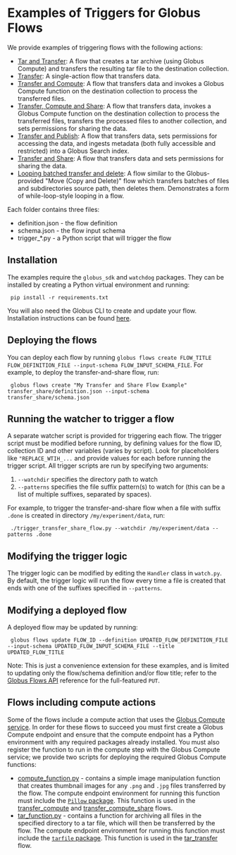 # Examples of Triggers for Globus Flows

We provide examples of triggering flows with the following actions:

* [Tar and Transfer](https://github.com/globus/globus-flows-trigger-examples/tree/main/tar_transfer): A flow that creates a tar archive (using Globus Compute) and transfers the resulting tar file to the destination collection.
* [Transfer](https://github.com/globus/globus-flows-trigger-examples/tree/main/transfer): A single-action flow that transfers data.
* [Transfer and Compute](https://github.com/globus/globus-flows-trigger-examples/tree/main/transfer_compute): A flow that transfers data and invokes a Globus Compute function on the destination collection to process the transferred files.
* [Transfer, Compute and Share](https://github.com/globus/globus-flows-trigger-examples/tree/main/transfer_compute_share): A flow that transfers data, invokes a Globus Compute function on the destination collection to process the transferred files, transfers the processed files to another collection, and sets permissions for sharing the data.
* [Transfer and Publish](https://github.com/globus/globus-flows-trigger-examples/tree/main/transfer_publish): A flow that transfers data, sets permissions for accessing the data, and ingests metadata (both fully accessible and restricted) into a Globus Search index.
* [Transfer and Share](https://github.com/globus/globus-flows-trigger-examples/tree/main/transfer_share): A flow that transfers data and sets permissions for sharing the data.
* [Looping batched transfer and delete](https://github.com/globus/globus-flows-trigger-examples/tree/main/looping-batched-transfer-and-delete):
  A flow similar to the Globus-provided "Move (Copy and Delete)" flow
  which transfers batches of files and subdirectories source path, then deletes them.
  Demonstrates a form of while-loop-style looping in a flow.

Each folder contains three files:

* definition.json - the flow definition
* schema.json - the flow input schema
* trigger_*.py - a Python script that will trigger the flow

## Installation
The examples require the `globus_sdk` and `watchdog` packages. They can be installed by creating a Python virtual environment and running:

     pip install -r requirements.txt

You will also need the Globus CLI to create and update your flow. Installation instructions can be found [here](https://docs.globus.org/cli/).

## Deploying the flows
You can deploy each flow by running `globus flows create FLOW_TITLE FLOW_DEFINITION_FILE --input-schema FLOW_INPUT_SCHEMA_FILE`. For example, to deploy the transfer-and-share flow, run:

     globus flows create "My Transfer and Share Flow Example" transfer_share/definition.json --input-schema transfer_share/schema.json

## Running the watcher to trigger a flow
A separate watcher script is provided for triggering each flow. The trigger script must be modified before running, by defining values for the flow ID, collection ID and other variables (varies by script). Look for placeholders like `"REPLACE_WTIH_...` and provide values for each before running the trigger script. All trigger scripts are run by specifying two arguments:

1. `--watchdir` specifies the directory path to watch
1. `--patterns` specifies the file suffix pattern(s) to watch for (this can be a list of multiple suffixes, separated by spaces).

For example, to trigger the transfer-and-share flow when a file with suffix `.done` is created in directory `/my/experiment/data`, run:

     ./trigger_transfer_share_flow.py --watchdir /my/experiment/data --patterns .done

## Modifying the trigger logic
The trigger logic can be modified by editing the `Handler` class in `watch.py`. By default, the trigger logic will run the flow every time a file is created that ends with one of the suffixes specified in `--patterns`.

## Modifying a deployed flow
A deployed flow may be updated by running:

     globus flows update FLOW_ID --definition UPDATED_FLOW_DEFINITION_FILE --input-schema UPDATED_FLOW_INPUT_SCHEMA_FILE --title UPDATED_FLOW_TITLE

Note: This is just a convenience extension for these examples, and is limited to updating only the flow/schema definition and/or flow title; refer to the [Globus Flows API](https://globusonline.github.io/globus-flows/) reference for the full-featured `PUT`.

## Flows including compute actions
Some of the flows include a compute action that uses the [Globus Compute service](https://globus-compute.readthedocs.io/en/latest/index.html). In order for these flows to succeed you must first create a Globus Compute endpoint and ensure that the compute endpoint has a Python environment with any required packages already installed. You must also register the function to run in the compute step with the Globus Compute service; we provide two scripts for deploying the required Globus Compute functions:

* [compute_function.py](https://github.com/globus/globus-flows-trigger-examples/blob/main/functions/compute_function.py) - contains a simple image manipulation function that creates thumbnail images for any `.png` and `.jpg` files transferred by the flow. The compute endpoint environment for running this function must include the [`Pillow` package](https://pillow.readthedocs.io/en/stable/). This function is used in the [transfer_compute](https://github.com/globus/globus-flows-trigger-examples/tree/main/transfer_compute) and [transfer_compute_share](https://github.com/globus/globus-flows-trigger-examples/tree/main/transfer_compute_share) flows.
* [tar_function.py](https://github.com/globus/globus-flows-trigger-examples/blob/main/functions/tar_function.py) - contains a function for archiving all files in the specified directory to a tar file, which will then be transferred by the flow. The compute endpoint environment for running this function must include the [`tarfile` package](https://docs.python.org/3/library/tarfile.html). This function is used in the  [tar_transfer](https://github.com/globus/globus-flows-trigger-examples/tree/main/tar_transfer) flow.
